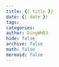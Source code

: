 ```yaml
---
title: {{ title }}
date: {{ date }}
tags:
categories:
author: DingWH03
hide: false
archive: false
math: false
mermaid: false
---
```

